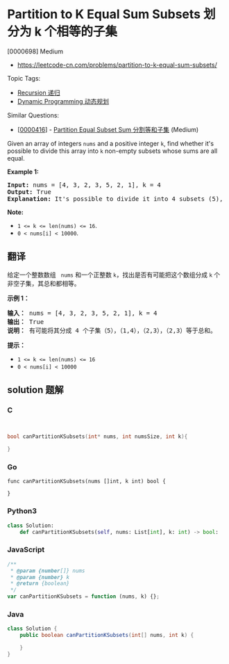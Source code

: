 # Partition to K Equal Sum Subsets 划分为 k 个相等的子集

[0000698] Medium

- https://leetcode-cn.com/problems/partition-to-k-equal-sum-subsets/

Topic Tags:

- [Recursion 递归](https://leetcode-cn.com/tag/recursion/)
- [Dynamic Programming 动态规划](https://leetcode-cn.com/tag/dynamic-programming/)

Similar Questions:

- [[0000416](https://leetcode-cn.com/problems/partition-equal-subset-sum/)] - [Partition Equal Subset Sum 分割等和子集](./0000416.partition-equal-subset-sum.md) (Medium)

Given an array of integers `nums` and a positive integer `k`, find whether it's possible to divide this array into `k` non-empty subsets whose sums are all equal.

**Example 1:**

<pre><b>Input:</b> nums = [4, 3, 2, 3, 5, 2, 1], k = 4
<b>Output:</b> True
<b>Explanation:</b> It's possible to divide it into 4 subsets (5), (1, 4), (2,3), (2,3) with equal sums.
</pre>

**Note:**

- `1 <= k <= len(nums) <= 16`.
- `0 < nums[i] < 10000`.

## 翻译

给定一个整数数组   `nums` 和一个正整数 `k`，找出是否有可能把这个数组分成 `k` 个非空子集，其总和都相等。

**示例 1：**

<pre><strong>输入：</strong> nums = [4, 3, 2, 3, 5, 2, 1], k = 4
<strong>输出：</strong> True
<strong>说明：</strong> 有可能将其分成 4 个子集（5），（1,4），（2,3），（2,3）等于总和。</pre>

**提示：**

- `1 <= k <= len(nums) <= 16`
- `0 < nums[i] < 10000`

## solution 题解

### C

```c


bool canPartitionKSubsets(int* nums, int numsSize, int k){

}


```

### Go

```golang
func canPartitionKSubsets(nums []int, k int) bool {

}
```

### Python3

```python
class Solution:
    def canPartitionKSubsets(self, nums: List[int], k: int) -> bool:

```

### JavaScript

```javascript
/**
 * @param {number[]} nums
 * @param {number} k
 * @return {boolean}
 */
var canPartitionKSubsets = function (nums, k) {};
```

### Java

```java
class Solution {
    public boolean canPartitionKSubsets(int[] nums, int k) {

    }
}
```
